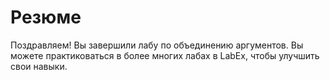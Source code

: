 # Резюме

Поздравляем! Вы завершили лабу по объединению аргументов. Вы можете практиковаться в более многих лабах в LabEx, чтобы улучшить свои навыки.
